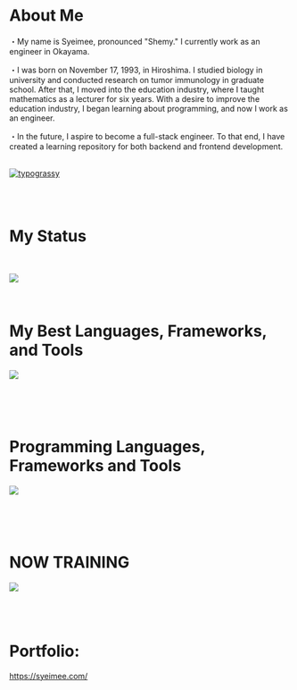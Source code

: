 # About Me
・My name is Syeimee, pronounced "Shemy." I currently work as an engineer in Okayama.

・I was born on November 17, 1993, in Hiroshima. I studied biology in university and conducted research on tumor immunology in graduate school. After that, I moved into the education industry, where I taught mathematics as a lecturer for six years. With a desire to improve the education industry, I began learning about programming, and now I work as an engineer.

・In the future, I aspire to become a full-stack engineer. To that end, I have created a learning repository for both backend and frontend development.
<br>
<br>

<a href="https://github.com/kawarimidoll/typograssy"><img alt="typograssy" src="https://typograssy.deno.dev/api?text=Let's%20running,%20choosing%20the%20windy%20day%20%20"></a>

<br>
<br>

# My Status
<br>

![](https://github-profile-summary-cards.vercel.app/api/cards/profile-details?username=syeimee&theme=2077)

<br>


# My Best Languages, Frameworks, and Tools
<img src="https://skillicons.dev/icons?i=ruby,rails,js,java,postgres,sqlite,html,css,github,docker,figma,vscode,blender" /> <br /><br />

<br>
<br>

# Programming Languages, Frameworks and Tools
<img src="https://skillicons.dev/icons?i=py,jquery,linux,threejs,unity,cs,wordpress,php,ruby,rails,js,java,spring,postgres,sqlite,html,css,git,github,docker,figma,vscode,blender,react" /> <br /><br />

<br>
<br>

# NOW TRAINING
<img src="https://skillicons.dev/icons?i=rails,cs,js,py,php,react" /> <br /><br />
<br>
<br>

# Portfolio:
https://syeimee.com/

<br>
<br>
